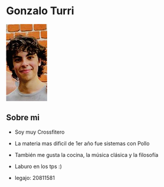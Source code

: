# Gonzalo Turri

![texto alternativo](miFoto.jpg)

## Sobre mi
- Soy muy Crossfitero
- La materia mas dificil de 1er año fue sistemas con Pollo
- También me gusta la cocina, la música clásica y la filosofía
- Laburo en los tps :)



- legajo: 20811581

